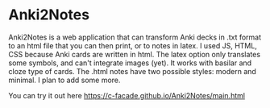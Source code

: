 # Anki2Notes
Anki2Notes is a web application that can transform Anki decks in .txt format to an html file that you can then print, or to notes in latex.
I used JS, HTML, CSS because Anki cards are written in html. The latex option only translates some symbols, and can't integrate images (yet).
It works with basilar and cloze type of cards.
The .html notes have two possible styles: modern and minimal. I plan to add some more.

You can try it out here https://c-facade.github.io/Anki2Notes/main.html
